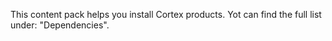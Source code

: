 This content pack helps you install Cortex products. Yot can find the full list under: "Dependencies".
